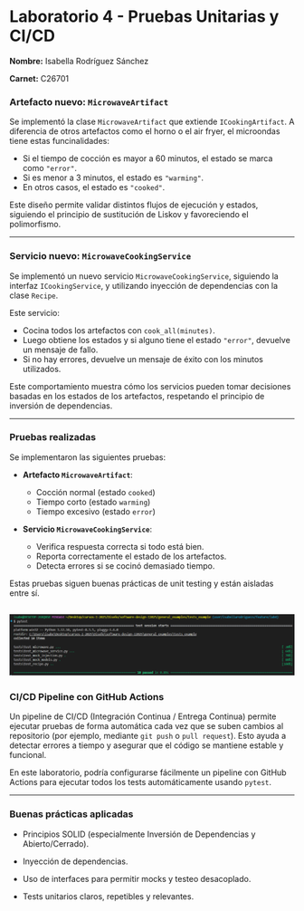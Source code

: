 # Laboratorio 4 - Pruebas Unitarias y CI/CD

**Nombre:** Isabella Rodríguez Sánchez

**Carnet:** C26701


### Artefacto nuevo: `MicrowaveArtifact`

Se implementó la clase `MicrowaveArtifact` que extiende `ICookingArtifact`. A diferencia de otros artefactos como el horno o el air fryer, el microondas tiene estas funcinalidades:

- Si el tiempo de cocción es mayor a 60 minutos, el estado se marca como `"error"`.
- Si es menor a 3 minutos, el estado es `"warming"`.
- En otros casos, el estado es `"cooked"`.

Este diseño permite validar distintos flujos de ejecución y estados, siguiendo el principio de sustitución de Liskov y favoreciendo el polimorfismo.

---

### Servicio nuevo: `MicrowaveCookingService`

Se implementó un nuevo servicio `MicrowaveCookingService`, siguiendo la interfaz `ICookingService`, y utilizando inyección de dependencias con la clase `Recipe`.

Este servicio:

- Cocina todos los artefactos con `cook_all(minutes)`.
- Luego obtiene los estados y si alguno tiene el estado `"error"`, devuelve un mensaje de fallo.
- Si no hay errores, devuelve un mensaje de éxito con los minutos utilizados.

Este comportamiento muestra cómo los servicios pueden tomar decisiones basadas en los estados de los artefactos, respetando el principio de inversión de dependencias.

---

### Pruebas realizadas

Se implementaron las siguientes pruebas:

- **Artefacto `MicrowaveArtifact`**:
  - Cocción normal (estado `cooked`)
  - Tiempo corto (estado `warming`)
  - Tiempo excesivo (estado `error`)

- **Servicio `MicrowaveCookingService`**:
  - Verifica respuesta correcta si todo está bien.
  - Reporta correctamente el estado de los artefactos.
  - Detecta errores si se cocinó demasiado tiempo.

Estas pruebas siguen buenas prácticas de unit testing y están aisladas entre sí.

![alt text](image.png)
---

### CI/CD Pipeline con GitHub Actions

Un pipeline de CI/CD (Integración Continua / Entrega Continua) permite ejecutar pruebas de forma automática cada vez que se suben cambios al repositorio (por ejemplo, mediante `git push` o `pull request`). Esto ayuda a detectar errores a tiempo y asegurar que el código se mantiene estable y funcional.

En este laboratorio, podría configurarse fácilmente un pipeline con GitHub Actions para ejecutar todos los tests automáticamente usando `pytest`.

---

### Buenas prácticas aplicadas

- Principios SOLID (especialmente Inversión de Dependencias y Abierto/Cerrado).

- Inyección de dependencias.

- Uso de interfaces para permitir mocks y testeo desacoplado.

- Tests unitarios claros, repetibles y relevantes.